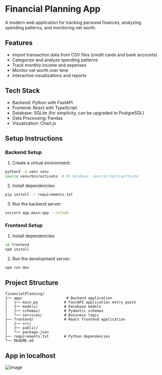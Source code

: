# Financial Planning App

A modern web application for tracking personal finances, analyzing spending patterns, and monitoring net worth.

## Features

- Import transaction data from CSV files (credit cards and bank accounts)
- Categorize and analyze spending patterns
- Track monthly income and expenses
- Monitor net worth over time
- Interactive visualizations and reports

## Tech Stack

- Backend: Python with FastAPI
- Frontend: React with TypeScript
- Database: SQLite (for simplicity, can be upgraded to PostgreSQL)
- Data Processing: Pandas
- Visualization: Chart.js

## Setup Instructions

### Backend Setup

1. Create a virtual environment:
```bash
python3 -m venv venv
source venv/bin/activate  # On Windows: venv\Scripts\activate
```

2. Install dependencies:
```bash
pip install -r requirements.txt
```

3. Run the backend server:
```bash
uvicorn app.main:app --reload
```

### Frontend Setup

1. Install dependencies:
```bash
cd frontend
npm install
```

2. Run the development server:
```bash
npm run dev
```

## Project Structure

```
financialPlanning/
├── app/                    # Backend application
│   ├── main.py            # FastAPI application entry point
│   ├── models/            # Database models
│   ├── schemas/           # Pydantic schemas
│   └── services/          # Business logic
├── frontend/              # React frontend application
│   ├── src/
│   ├── public/
│   └── package.json
├── requirements.txt       # Python dependencies
└── README.md
```
## App in localhost
![image](https://github.com/user-attachments/assets/665b71f9-bede-4ae1-8c25-48d83c225f6f)
